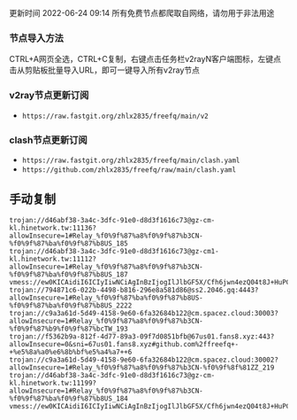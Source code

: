 更新时间 2022-06-24 09:14 
所有免费节点都爬取自网络，请勿用于非法用途  

### 节点导入方法  
CTRL+A网页全选，CTRL+C复制，右键点击任务栏v2rayN客户端图标，左键点击从剪贴板批量导入URL，即可一键导入所有v2ray节点  
### v2ray节点更新订阅  
- `https://raw.fastgit.org/zhlx2835/freefq/main/v2`  
### clash节点更新订阅  
- `https://raw.fastgit.org/zhlx2835/freefq/main/clash.yaml`  
- `https://github.com/zhlx2835/freefq/raw/main/clash.yaml`  

## 手动复制  
```  
trojan://d46abf38-3a4c-3dfc-91e0-d8d3f1616c73@gz-cm-kl.hinetwork.tw:11136?allowInsecure=1#Relay_%f0%9f%87%a8%f0%9f%87%b3CN-%f0%9f%87%ba%f0%9f%87%b8US_185
trojan://d46abf38-3a4c-3dfc-91e0-d8d3f1616c73@gz-cm1-kl.hinetwork.tw:11112?allowInsecure=1#Relay_%f0%9f%87%a8%f0%9f%87%b3CN-%f0%9f%87%ba%f0%9f%87%b8US_187
vmess://ew0KICAidiI6ICIyIiwNCiAgInBzIjogIlJlbGF5X/Cfh6jwn4ezQ04t8J+HuPCfh6pTRV8yMTMiLA0KICAiYWRkIjogIjIuZ2FtZS5zcGVlZC56ei4wMDEub29vb29vb29vby5pY3UiLA0KICAicG9ydCI6ICI1Mzk0NSIsDQogICJpZCI6ICIwZjYyYmIxYi1kZDE2LTNiYjItYTQzNS1jMTNlMDY4YjA5NTUiLA0KICAiYWlkIjogIjAiLA0KICAic2N5IjogImF1dG8iLA0KICAibmV0IjogInRjcCIsDQogICJ0eXBlIjogIm5vbmUiLA0KICAiaG9zdCI6ICIyLmdhbWUuc3BlZWQuenouMDAxLm9vb29vb29vb28uaWN1IiwNCiAgInBhdGgiOiAiLyIsDQogICJ0bHMiOiAiIiwNCiAgInNuaSI6ICIiDQp9
trojan://794871c6-022b-4498-b816-296e8a581d86@ss2.2046.gq:4443?allowInsecure=1#Relay_%f0%9f%87%ba%f0%9f%87%b8US-%f0%9f%87%ba%f0%9f%87%b8US_2222
trojan://c9a3a61d-5d49-4158-9e60-6fa32684b122@cm.spacez.cloud:30003?allowInsecure=1#Relay_%f0%9f%87%a8%f0%9f%87%b3CN-%f0%9f%87%b9%f0%9f%87%bcTW_193
trojan://f5362b9a-812f-4d77-89a3-09f7d0851bfb@67us01.fans8.xyz:443?allowInsecure=0&sni=67us01.fans8.xyz#github.com%2ffreefq+-+%e5%8a%a0%e6%8b%bf%e5%a4%a7++6
trojan://c9a3a61d-5d49-4158-9e60-6fa32684b122@cm.spacez.cloud:30002?allowInsecure=1#Relay_%f0%9f%87%a8%f0%9f%87%b3CN-%f0%9f%8f%81ZZ_219
trojan://d46abf38-3a4c-3dfc-91e0-d8d3f1616c73@gz-cm-kl.hinetwork.tw:11199?allowInsecure=1#Relay_%f0%9f%87%a8%f0%9f%87%b3CN-%f0%9f%87%ba%f0%9f%87%b8US_184
vmess://ew0KICAidiI6ICIyIiwNCiAgInBzIjogIlJlbGF5X/Cfh6jwn4ezQ04t8J+HuPCfh6pTRV8yMTMiLA0KICAiYWRkIjogIjIuZ2FtZS5zcGVlZC56ei4wMDEub29vb29vb29vby5pY3UiLA0KICAicG9ydCI6ICI1Mzk0NSIsDQogICJpZCI6ICIwZjYyYmIxYi1kZDE2LTNiYjItYTQzNS1jMTNlMDY4YjA5NTUiLA0KICAiYWlkIjogIjAiLA0KICAic2N5IjogImF1dG8iLA0KICAibmV0IjogInRjcCIsDQogICJ0eXBlIjogIm5vbmUiLA0KICAiaG9zdCI6ICIyLmdhbWUuc3BlZWQuenouMDAxLm9vb29vb29vb28uaWN1IiwNCiAgInBhdGgiOiAiL3dzIiwNCiAgInRscyI6ICIiLA0KICAic25pIjogIiINCn0=

```  

